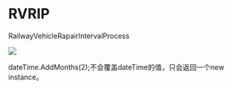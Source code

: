 # RVRIP
RailwayVehicleRapairIntervalProcess

![](RVRIP/Snip426.png)

dateTime.AddMonths(2);不会覆盖dateTime的值，只会返回一个new instance。
